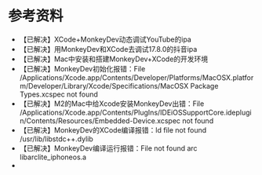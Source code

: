 # 参考资料

* 【已解决】XCode+MonkeyDev动态调试YouTube的ipa
* 【已解决】用MonkeyDev和XCode去调试17.8.0的抖音ipa
* 【已解决】Mac中安装和搭建MonkeyDev+XCode的开发环境
* 【已解决】MonkeyDev初始化报错：File /Applications/Xcode.app/Contents/Developer/Platforms/MacOSX.platform/Developer/Library/Xcode/Specifications/MacOSX Package Types.xcspec not found
* 【已解决】M2的Mac中给Xcode安装MonkeyDev出错：File /Applications/Xcode.app/Contents/PlugIns/IDEiOSSupportCore.ideplugin/Contents/Resources/Embedded-Device.xcspec not found
* 【已解决】MonkeyDev的XCode编译报错：ld file not found /usr/lib/libstdc++.dylib
* 【已解决】MonkeyDev编译运行报错：File not found arc libarclite_iphoneos.a
* 